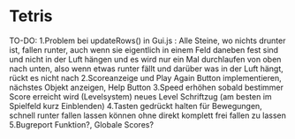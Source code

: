 # Tetris

TO-DO:
1.Problem bei updateRows() in Gui.js : Alle Steine, wo nichts drunter ist, fallen runter, auch wenn sie eigentlich in einem Feld daneben fest sind und nicht in der Luft hängen
und es wird nur ein Mal durchlaufen von oben nach unten, also wenn etwas runter fällt und darüber was in der Luft hängt, rückt es nicht nach
2.Scoreanzeige und Play Again Button implementieren, nächstes Objekt anzeigen, Help Button
3.Speed erhöhen sobald bestimmer Score erreicht wird (Levelsystem) neues Level Schriftzug (am besten im Spielfeld kurz Einblenden)
4.Tasten gedrückt halten für Bewegungen, schnell runter fallen lassen können ohne direkt komplett frei fallen zu lassen
5.Bugreport Funktion?, Globale Scores?
